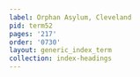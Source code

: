 ```yaml
---
label: Orphan Asylum, Cleveland
pid: term52
pages: '217'
order: '0730'
layout: generic_index_term
collection: index-headings
---
```

